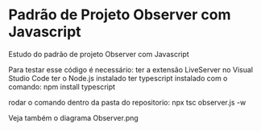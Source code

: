 # Padrão de Projeto Observer com Javascript
Estudo do padrão de projeto Observer com Javascript

Para testar esse código é necessário:
ter a extensão LiveServer no Visual Studio Code
ter o Node.js instalado
ter typescript instalado com o comando: npm install typescript

rodar o comando dentro da pasta do repositorio:
npx tsc observer.js -w

Veja também o diagrama Observer.png
